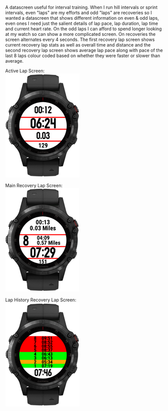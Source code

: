 A datascreen useful for interval training. When I run hill intervals or sprint intervals, even "laps" are my efforts and odd "laps" are recoveries so I wanted a datascreen that shows different information on even & odd laps, even ones I need just the salient details of lap pace, lap duration, lap time and current heart rate. On the odd laps I can afford to spend longer looking at my watch so can show a more complicated screen. On recoveries the screen alternates every 4 seconds. The first recovery lap screen shows current recovery lap stats as well as overall time and distance and the second recovery lap screen shows average lap pace along with pace of the last 8 laps colour coded based on whether they were faster or slower than average.
  
Active Lap Screen:  
![active](screenshots/active.png "screenshot")
  
Main Recovery Lap Screen:  
![inactive](screenshots/inactive.png "screenshot")
  
Lap History Recovery Lap Screen:  
![laphistory](screenshots/laphistory.png "screenshot")